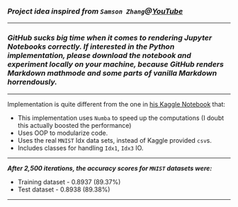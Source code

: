 ### _Project idea inspired from `Samson Zhang`@[YouTube](https://www.youtube.com/watch?v=w8yWXqWQYmU)_

-------------
### _GitHub sucks big time when it comes to rendering Jupyter Notebooks correctly. If interested in the Python implementation, please download the notebook and experiment locally on your machine, because GitHub renders Markdown mathmode and some parts of vanilla Markdown horrendously._
--------------

Implementation is quite different from the one in [his Kaggle Notebook](https://www.kaggle.com/code/wwsalmon/simple-mnist-nn-from-scratch-numpy-no-tf-keras/notebook) that:
- This implementation uses `Numba` to speed up the computations (I doubt this actually boosted the performance)
- Uses OOP to modularize code.
- Uses the real `MNIST` Idx data sets, instead of Kaggle provided `csv`s.
- Includes classes for handling `Idx1`, `Idx3` IO.
-------------

___After 2,500 iterations, the accuracy scores for `MNIST` datasets were:___
- Training dataset - 0.8937 (89.37%)
- Test dataset - 0.8938 (89.38%)

-------------
